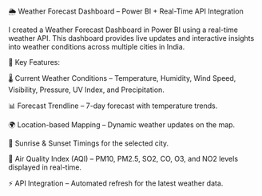 🌦️ Weather Forecast Dashboard – Power BI + Real-Time API Integration

I created a Weather Forecast Dashboard in Power BI using a real-time weather API.
This dashboard provides live updates and interactive insights into weather conditions across multiple cities in India.

🔹 Key Features:

🌡️ Current Weather Conditions – Temperature, Humidity, Wind Speed, Visibility, Pressure, UV Index, and Precipitation.

📊 Forecast Trendline – 7-day forecast with temperature trends.

🌍 Location-based Mapping – Dynamic weather updates on the map.

🌅 Sunrise & Sunset Timings for the selected city.

🍃 Air Quality Index (AQI) – PM10, PM2.5, SO2, CO, O3, and NO2 levels displayed in real-time.

⚡ API Integration – Automated refresh for the latest weather data.

